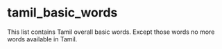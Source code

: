 # tamil_basic_words
This list contains Tamil overall basic words. Except those words no more words available in Tamil.
